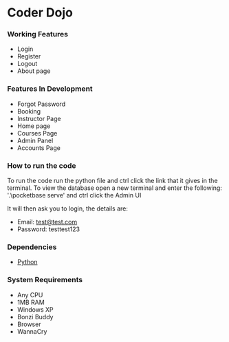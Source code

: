 # Coder Dojo

### Working Features
- Login
- Register
- Logout
- About page

### Features In Development
- Forgot Password
- Booking
- Instructor Page
- Home page
- Courses Page
- Admin Panel
- Accounts Page

### How to run the code
To run the code run the python file and ctrl click the link that it gives in the terminal.
To view the database open a new terminal and enter the following:
'.\pocketbase serve' and ctrl click the Admin UI

It will then ask you to login, the details are:
- Email: test@test.com
- Password: testtest123

### Dependencies
- [Python](https://www.python.org/downloads/)

### System Requirements
- Any CPU
- 1MB RAM
- Windows XP
- Bonzi Buddy
- Browser
- WannaCry